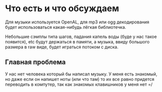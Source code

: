 # Что есть и что обсуждаем #

Для музыки используется OpenAL, для mp3 или ogg декодирования будет использоваться какая-нибудь лёгкая библиотечка.

Небольшие сэмплы типа шагов, падания капель воды (буде у нас такое появится), etc будут держаться в памяти, а музыка, ввиду большого размера в raw виде, будет играться потоком с диска.

<a href='Hidden comment: To be discussed later'></a>
## Главная проблема ##

У нас нет человека который бы написал музыку. У меня есть знакомый, но даже если он напишет ноты (или что там) то их все равно придется переводить в компутер, так как знакомых клавишников у меня нет =/